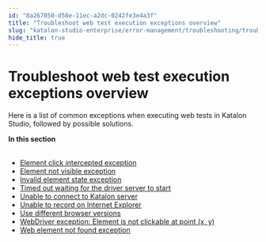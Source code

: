 ```yaml
---
id: "8a267050-d58e-11ec-a2dc-0242fe3e4a3f"
title: "Troubleshoot web test execution exceptions overview"
slug: "katalon-studio-enterprise/error-management/troubleshooting/troubleshoot-web-automation-testing-exception/troubleshoot-web-test-execution-exceptions-overview"
hide_title: true
---
```


# <a id="concept-1346" class="anchor_top_offset"/><a id="ariaid-title1" class="anchor_top_offset"/>Troubleshoot web test execution exceptions overview

<p xmlns="http://www.w3.org/1999/xhtml" className="p">Here  is a list of common exceptions when executing web tests in Katalon Studio, followed by possible solutions.</p> 
<nav xmlns="http://www.w3.org/1999/xhtml" role="navigation" className="related-links"><div className="linklist"><strong>In this section</strong><br /><br /><ul className="linklist"><li className="linklist"><a className="link" href="/docs/katalon-studio-enterprise/error-management/troubleshooting/troubleshoot-web-automation-testing-exception/element-click-intercepted-exception">Element click intercepted exception</a></li><li className="linklist"><a className="link" href="/docs/katalon-studio-enterprise/error-management/troubleshooting/troubleshoot-web-automation-testing-exception/element-not-visible-exception">Element not visible exception</a></li><li className="linklist"><a className="link" href="/docs/katalon-studio-enterprise/error-management/troubleshooting/troubleshoot-web-automation-testing-exception/invalid-element-state-exception">Invalid element state exception</a></li><li className="linklist"><a className="link" href="/docs/katalon-studio-enterprise/error-management/troubleshooting/troubleshoot-web-automation-testing-exception/timed-out-waiting-for-the-driver-server-to-start">Timed out waiting for the driver server to start</a></li><li className="linklist"><a className="link" href="/docs/katalon-studio-enterprise/error-management/troubleshooting/troubleshoot-web-automation-testing-exception/unable-to-connect-to-katalon-server">Unable to connect to Katalon server</a></li><li className="linklist"><a className="link" href="/docs/katalon-studio-enterprise/error-management/troubleshooting/troubleshoot-web-automation-testing-exception/unable-to-record-on-internet-explorer">Unable to record on Internet Explorer</a></li><li className="linklist"><a className="link" href="/docs/katalon-studio-enterprise/error-management/troubleshooting/troubleshoot-web-automation-testing-exception/use-different-browser-versions">Use different browser versions</a></li><li className="linklist"><a className="link" href="/docs/katalon-studio-enterprise/error-management/troubleshooting/troubleshoot-web-automation-testing-exception/webdriver-exception-element-is-not-clickable-at-point-x-y">WebDriver exception: Element is not clickable at point (x, y)</a></li><li className="linklist"><a className="link" href="/docs/katalon-studio-enterprise/error-management/troubleshooting/troubleshoot-web-automation-testing-exception/web-element-not-found-exception">Web element not found exception</a></li></ul></div></nav> 
